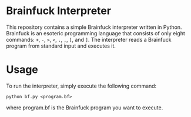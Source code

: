 # Brainfuck Interpreter
This repository contains a simple Brainfuck interpreter written in Python. Brainfuck is an esoteric programming language that consists of only eight commands: `+`, `-`, `>`, `<`, `.`, `,`, `[`, and `]`. The interpreter reads a Brainfuck program from standard input and executes it.

# Usage
To run the interpreter, simply execute the following command:

```
python bf.py <program.bf>
```

where program.bf is the Brainfuck program you want to execute.

